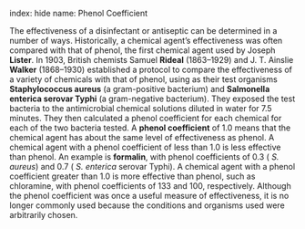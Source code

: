 index: hide
name: Phenol Coefficient

The effectiveness of a disinfectant or antiseptic can be determined in a number of ways. Historically, a chemical agent’s effectiveness was often compared with that of phenol, the first chemical agent used by Joseph  **Lister**. In 1903, British chemists Samuel  **Rideal** (1863–1929) and J. T. Ainslie  **Walker** (1868–1930) established a protocol to compare the effectiveness of a variety of chemicals with that of phenol, using as their test organisms  **Staphylococcus aureus** (a gram-positive bacterium) and  **Salmonella enterica serovar Typhi** (a gram-negative bacterium). They exposed the test bacteria to the antimicrobial chemical solutions diluted in water for 7.5 minutes. They then calculated a phenol coefficient for each chemical for each of the two bacteria tested. A  **phenol coefficient** of 1.0 means that the chemical agent has about the same level of effectiveness as phenol. A chemical agent with a phenol coefficient of less than 1.0 is less effective than phenol. An example is  **formalin**, with phenol coefficients of 0.3 ( *S. aureus*) and 0.7 ( *S. enterica* serovar Typhi). A chemical agent with a phenol coefficient greater than 1.0 is more effective than phenol, such as chloramine, with phenol coefficients of 133 and 100, respectively. Although the phenol coefficient was once a useful measure of effectiveness, it is no longer commonly used because the conditions and organisms used were arbitrarily chosen.
